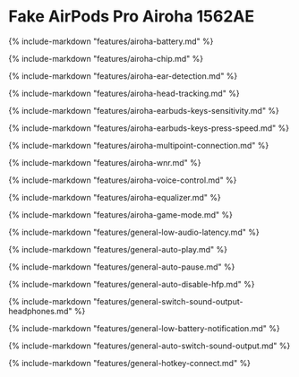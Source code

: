 # Fake AirPods Pro Airoha 1562AE

{%
   include-markdown "features/airoha-battery.md"
%}

{%
   include-markdown "features/airoha-chip.md"
%}

{%
   include-markdown "features/airoha-ear-detection.md"
%}

{%
   include-markdown "features/airoha-head-tracking.md"
%}

{%
   include-markdown "features/airoha-earbuds-keys-sensitivity.md"
%}

{%
   include-markdown "features/airoha-earbuds-keys-press-speed.md"
%}

{%
   include-markdown "features/airoha-multipoint-connection.md"
%}

{%
   include-markdown "features/airoha-wnr.md"
%}

{%
   include-markdown "features/airoha-voice-control.md"
%}

{%
   include-markdown "features/airoha-equalizer.md"
%}

{%
   include-markdown "features/airoha-game-mode.md"
%}

{%
   include-markdown "features/general-low-audio-latency.md"
%}

{%
   include-markdown "features/general-auto-play.md"
%}

{%
   include-markdown "features/general-auto-pause.md"
%}

{%
   include-markdown "features/general-auto-disable-hfp.md"
%}

{%
   include-markdown "features/general-switch-sound-output-headphones.md"
%}

{%
   include-markdown "features/general-low-battery-notification.md"
%}

{%
   include-markdown "features/general-auto-switch-sound-output.md"
%}

{%
   include-markdown "features/general-hotkey-connect.md"
%}